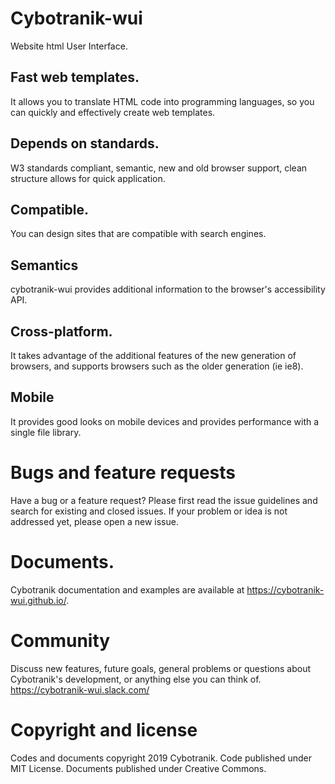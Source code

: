 # Cybotranik-wui

Website html User Interface.

## Fast web templates.

It allows you to translate HTML code into programming languages, so you can quickly and effectively create web templates.

## Depends on standards.

W3 standards compliant, semantic, new and old browser support, clean structure allows for quick application.

## Compatible.

You can design sites that are compatible with search engines.

## Semantics

cybotranik-wui provides additional information to the browser's accessibility API.

## Cross-platform.

It takes advantage of the additional features of the new generation of browsers, and supports browsers such as the older generation (ie ie8).

## Mobile

It provides good looks on mobile devices and provides performance with a single file library.

# Bugs and feature requests

Have a bug or a feature request? Please first read the issue guidelines and search for existing and closed issues. If your problem or idea is not addressed yet, please open a new issue.

# Documents.

Cybotranik documentation and examples are available at https://cybotranik-wui.github.io/.

# Community

Discuss new features, future goals, general problems or questions about Cybotranik's development, or anything else you can think of. https://cybotranik-wui.slack.com/

# Copyright and license

Codes and documents copyright 2019 Cybotranik. Code published under MIT License. Documents published under Creative Commons.

